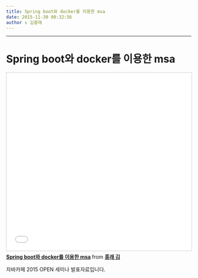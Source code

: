 ```yaml
---
title: Spring boot와 docker를 이용한 msa
date: 2015-11-30 00:32:56
author : 김흥래
---
```


---
# Spring boot와 docker를 이용한 msa

<iframe src="//www.slideshare.net/slideshow/embed_code/key/wrTbZufWCRq0vd" width="595" height="485" frameborder="0" marginwidth="0" marginheight="0" scrolling="no" style="border:1px solid #CCC; border-width:1px; margin-bottom:5px; max-width: 100%;" allowfullscreen> </iframe> <div style="margin-bottom:5px"> <strong> <a href="//www.slideshare.net/heungrae_kim/spring-boot-docker-msa" title="Spring boot와 docker를 이용한 msa" target="_blank">Spring boot와 docker를 이용한 msa</a> </strong> from <strong><a href="https://www.slideshare.net/heungrae_kim" target="_blank">흥래 김</a></strong> </div>

자바카페 2015 OPEN 세미나 발표자료입니다.